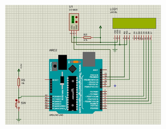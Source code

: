 
![ScreenShot](https://github.com/worrajak/Microcontroller2564/blob/main/LCDDisplay/LCD-DS18B20.jpg?raw=true)  
